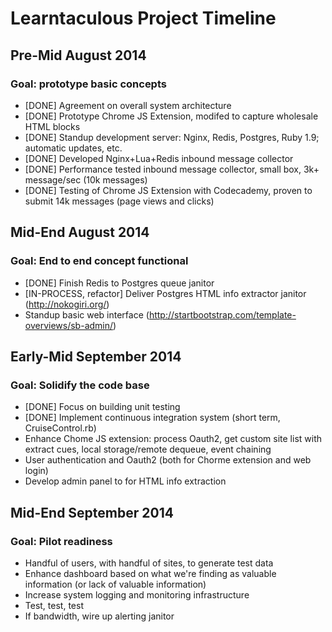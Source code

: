 # Learntaculous Project Timeline

## Pre-Mid August 2014

### Goal:  prototype basic concepts

- [DONE] Agreement on overall system architecture
- [DONE] Prototype Chrome JS Extension, modifed to capture wholesale HTML blocks
- [DONE] Standup development server:  Nginx, Redis, Postgres, Ruby 1.9; automatic updates, etc.
- [DONE] Developed Nginx+Lua+Redis inbound message collector
- [DONE] Performance tested inbound message collector, small box, 3k+ message/sec (10k messages)
- [DONE] Testing of Chrome JS Extension with Codecademy, proven to submit 14k messages (page views and clicks)

## Mid-End August 2014

### Goal:  End to end concept functional

- [DONE] Finish Redis to Postgres queue janitor
- [IN-PROCESS, refactor] Deliver Postgres HTML info extractor janitor (http://nokogiri.org/)
- Standup basic web interface (http://startbootstrap.com/template-overviews/sb-admin/)

## Early-Mid September 2014

### Goal:  Solidify the code base

- [DONE] Focus on building unit testing
- [DONE] Implement continuous integration system (short term, CruiseControl.rb)
- Enhance Chome JS extension:  process Oauth2, get custom site list with extract cues, local storage/remote dequeue, event chaining
- User authentication and Oauth2 (both for Chorme extension and web login)
- Develop admin panel to for HTML info extraction

## Mid-End September 2014

### Goal:  Pilot readiness

- Handful of users, with handful of sites, to generate test data
- Enhance dashboard based on what we're finding as valuable information (or lack of valuable information)
- Increase system logging and monitoring infrastructure
- Test, test, test
- If bandwidth, wire up alerting janitor